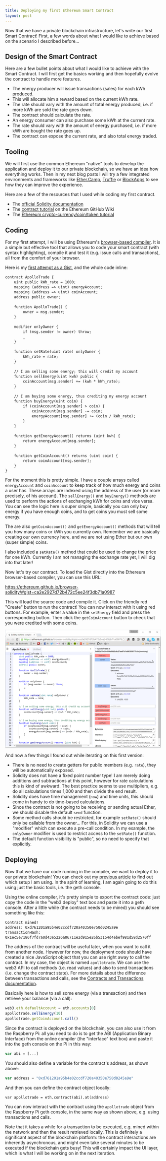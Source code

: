 ```yaml
---
title: Deploying my first Ethereum Smart Contract
layout: post
---
```

Now that we have a private blockchain infrastructure, let's write our first Smart Contract! First, a few words about what I would like to achieve based on the scenario I described before...

## Design of the Smart Contract

Here are a few bullet points about what I would like to achieve with the Smart Contract. I will first get the basics working and then hopefully evolve the contract to handle more features.

- The energy producer will issue transactions (sales) for each kWh produced.
- This will allocate him a reward based on the current kWh rate.
- The rate should vary with the amount of total energy produced, i.e. if more kWh are sold the rate goes down.
- The contract should calculate the rate.
- An energy consumer can also purchase some kWh at the current rate.
- The rate should vary with the amount of energy purchased, i.e. if more kWh are bought the rate goes up.
- The contract can expose the current rate, and also total energy traded.

## Tooling

We will first use the common Ethereum "native" tools to develop the application and deploy it to our private blockchain, so we have an idea how everything works. Then in my next blog posts I will try a few integrated environments and frameworks like [Ether.Camp](http://www.ether.camp/), [Truffle](http://truffle.readthedocs.io/en/latest/) or [BlockApps](http://www.blockapps.net/dashboard/quick-starts/blockchain-keyserver) to see how they can improve the experience.

Here are a few of the resources that I used while coding my first contract.

- The [official Solidity documentation](https://solidity.readthedocs.io/en/latest/)
- The [contract tutorial](https://github.com/ethereum/go-ethereum/wiki/Contract-Tutorial) on the Ethereum GitHub Wiki
- The [Ethereum crypto-currency/coin/token tutorial](https://www.ethereum.org/token)

## Coding

For my first attempt, I will be using Ethereum's [browser-based compiler](https://ethereum.github.io/browser-solidity/). It is a simple but effective tool that allows you to code your smart contract (with syntax highlighting), compile it and test it (e.g. issue calls and transactions), all from the comfort of your browser.

Here is my [first attempt as a Gist](https://gist.github.com/tomconte/ca2e2927d72b472c5ee24f3db71a0987), and the whole code inline:

~~~
contract ApolloTrade {
    uint public kWh_rate = 1000;
    mapping (address => uint) energyAccount;
    mapping (address => uint) coinAccount;
    address public owner;
    
    function ApolloTrade() {
        owner = msg.sender;
    }
    
    modifier onlyOwner {
        if (msg.sender != owner) throw;
        _
    }
    
    function setRate(uint rate) onlyOwner {
        kWh_rate = rate;
    }

    // I am selling some energy; this will credit my account
    function sellEnergy(uint kwh) public {
        coinAccount[msg.sender] += (kwh * kWh_rate);
    }

    // I am buying some energy, thus crediting my energy account
    function buyEnergy(uint coin) {
        if (coinAccount[msg.sender] > coin) {
            coinAccount[msg.sender] -= coin;
            energyAccount[msg.sender] += (coin / kWh_rate);
        }
    }
    
    function getEnergyAccount() returns (uint kwh) {
        return energyAccount[msg.sender];
    }

    function getCoinAccount() returns (uint coin) {
        return coinAccount[msg.sender];
    }
}
~~~

For the moment this is pretty simple. I have a couple arrays called `energyAccount` and `coinAccount` to keep track of how much energy and coins a user has. These arrays are indexed using the address of the user (or more precisely, of his account). The `sellEnergy()` and `buyEnergy()` methods are used to perform the actions of exchanging kWh for coins and vice versa. You can see the logic here is super simple, basically you can only buy energy if you have enough coins, and to get coins you must sell some energy.

The are also `getCoinAccount()` and `getEnergyAccount()` methods that will tell you how many coins or kWh you currently own. Remember we are basically creating our own currency here, and we are not using Ether but our own (super simple) coins.

I also included a `setRate()` method that could be used to change the price for one kWh. Currently I am not managing the exchange rate yet, I will dig into that later!  

Now let's try our contract. To load the Gist directly into the Ethereum browser-based compiler, you can use this URL:

https://ethereum.github.io/browser-solidity/#gist=ca2e2927d72b472c5ee24f3db71a0987

This will load the source code and compile it. Click on the friendly red "Create" button to run the contract! You can now interact with it using red buttons. For example, enter a value in the `setEnergy` field and press the corresponding button. Then click the `getCoinAccount` button to check that you were credited with some coins. 

![The browser-based Solidity compiler](/images/2016-05-31_21-58-35.png)

And now a few things I found out while iterating on this first version:

- There is no need to create getters for public members (e.g. `rate`), they will be automatically exposed.
- Solidity does not have a fixed point number type! I am merely doing additions and subtractions at this point, however for rate calculations this is kind of awkward. The best practice seems to use multipliers, e.g. do all calculations times 1,000 and then divide the end result.
- Solidity does have time management (`now`) and time units, this should come in handy to do time-based calculations.
- Since the contract is not going to be receiving or sending actual Ether, we should disable the default `send` function.
- Some method calls should be restricted, for example `setRate()` should only be callable from the owner… For this, in Solidity we can use a "modifier" which can execute a pre-call condition. In my example, the `onlyOwner` modifier is used to restrict access to the `setRate()` function.
- The default function visibility is "public", so no need to specify that explicitly.

## Deploying

Now that we have our code running in the compiler, we want to deploy it to our private blockchain! You can check out my [previous article](/2016/05/30/deploying-a-private-Ethereum-blockchain.html) to find out which setup I am using. In the spirit of learning, I am again going to do this using just the basic tools, i.e. the geth console.

Using the online compiler, it's pretty simple to export the contract code: just copy the code in the "web3 deploy" text box and paste it into a geth console. After a little while (the contract needs to be mined) you should see something like this:

~~~
Contract mined! 
address: 0xd761201a95b4e02ccdf720a40350e750d0245a9e 
transactionHash: 0x1ec5e7186f7fd7a0d43e5226a06711e2d915e26b53154d4ebef981d58d2570ff
~~~

The address of the contract will be useful later, when you want to call it from another node. However for now, the deployment code should have created a nice JavaScript object that you can use right away to call the contract. In my case, the object is named `apollotrade`. We can use the web3 API to call methods (i.e. read values) and also to send transactions (i.e. change the contract state). For more details about the difference between transactions and calls, see the [Contracts and Transactions documentation](http://ethdocs.org/en/latest/contracts-and-transactions/contracts.html#interacting-with-a-contract).

Basically here is how to sell some energy (via a transaction) and then retrieve your balance (via a call):

~~~ javascript
web3.eth.defaultAccount = eth.accounts[0]
apollotrade.sellEnergy(10)
apollotrade.getCoinAccount.call()
~~~

Since the contract is deployed on the blockchain, you can also use it from the Raspberry Pi: all you need to do is to get the ABI (Application Binary Interface) from the online compiler (the "interface" text box) and paste it into the geth console on the Pi in this way:

~~~ javascript
var abi = [...]
~~~

You should also define a variable for the contract's address, as shown above:

~~~ javascript
var address = "0xd761201a95b4e02ccdf720a40350e750d0245a9e"
~~~

And then you can define the contract object locally:

~~~
var apollotrade = eth.contract(abi).at(address)
~~~

You can now interact with the contract using the `apollotrade` object from the Raspberry Pi geth console, in the same way as shown above, e.g. using transactions and calls.

Note that it takes a while for a transaction to be executed, e.g. mined within the network and then the result retrieved locally. This is definitely a significant aspect of the blockchain platform: the contract interactions are inherently asynchronous, and might even take several minutes to be executed if the blockchain gets busy! This will certainly impact the UI layer, which is what I will be working on in the next iteration.
